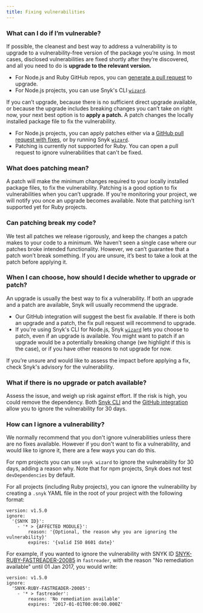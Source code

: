 ```yaml
---
title: Fixing vulnerabilities
---
```

### What can I do if I’m vulnerable?

If possible, the cleanest and best way to address a vulnerability is to upgrade to a vulnerability-free version of the package you’re using. In most cases, disclosed vulnerabilities are fixed shortly after they’re discovered, and all you need to do is **upgrade to the relevant version.**

- For Node.js and Ruby GitHub repos, you can [generate a pull request](https://snyk.io/docs/github/#fix-vulnerabilities-with-snyk-pull-requests) to upgrade.
- For Node.js projects, you can use Snyk's CLI [`wizard`](https://snyk.io/docs/using-snyk/#wizard).

If you can’t upgrade, because there is no sufficient direct upgrade available, or because the upgrade includes breaking changes you can’t take on right now, your next best option is to **apply a patch.** A patch changes the locally installed package file to fix the vulnerability.

- For Node.js projects, you can apply patches either via a [GitHub pull request with fixes](https://snyk.io/docs/github/#fix-vulnerabilities-with-snyk-pull-requests), or by running Snyk [`wizard`](https://snyk.io/docs/using-snyk/#wizard).
- Patching is currently not supported for Ruby. You can open a pull request to ignore vulnerabilities that can't be fixed.

### What does patching mean?

A patch will make the minimum changes required to your locally installed package files, to fix the vulnerability. Patching is a good option to fix vulnerabilities when you can’t upgrade.
If you’re monitoring your project, we will notify you once an upgrade becomes available.
Note that patching isn't supported yet for Ruby projects.

### Can patching break my code?

We test all patches we release rigorously, and keep the changes a patch makes to your code to a minimum. We haven’t seen a single case where our patches broke intended functionality. However, we can’t guarantee that a patch won’t break something. If you are unsure, it’s best to take a look at the patch before applying it.

### When I can choose, how should I decide whether to upgrade or patch?

An upgrade is usually the best way to fix a vulnerability. If both an upgrade and a patch are available, Snyk will usually recommend the upgrade.

- Our GitHub integration will suggest the best fix available. If there is both an upgrade and a patch, the fix pull request will recommend to upgrade.
- If you're using Snyk's CLI for Node.js, Snyk [`wizard`](https://snyk.io/docs/using-snyk/#wizard) lets you choose to patch, even if an upgrade is available. You might want to patch if an upgrade would be a potentially breaking change (we highlight if this is the case), or if you have other reasons to not upgrade for now.

If you’re unsure and would like to assess the impact before applying a fix, check Snyk's advisory for the vulnerability.

### What if there is no upgrade or patch available?

Assess the issue, and weigh up risk against effort. If the risk is high, you could remove the dependency. Both [Snyk CLI](/docs/using-snyk/) and the [GitHub integration](/docs/github/) allow you to ignore the vulnerability for 30 days.

### How can I ignore a vulnerability?

We normally recommend that you don't ignore vulnerabilities unless there are no fixes available. However if you don't want to fix a vulnerability, and would like to ignore it, there are a few ways you can do this.

For npm projects you can use `snyk wizard` to ignore the vulnerability for 30 days, adding a reason why. Note that for npm projects, Snyk does not test `devDependencies` by default.

For all projects (including Ruby projects), you can ignore the vulnerability by creating a `.snyk` YAML file in the root of your project with the following format:

```
version: v1.5.0
ignore:
  '{SNYK ID}':
    - '* > {AFFECTED MODULE}':
        reason: '{Optional, the reason why you are ignoring the vulnerability}'
        expires: '{valid ISO 8601 date}'
```

For example, if you wanted to ignore the vulnerability with SNYK ID [SNYK-RUBY-FASTREADER-20085](https://snyk.io/vuln/SNYK-RUBY-FASTREADER-20085) in `fastreader`, with the reason "No remediation available" until 01 Jan 2017, you would write:

```
version: v1.5.0
ignore:
  'SNYK-RUBY-FASTREADER-20085':
    - '* > fastreader':
        reason: 'No remediation available'
        expires: '2017-01-01T00:00:00.000Z'
```
